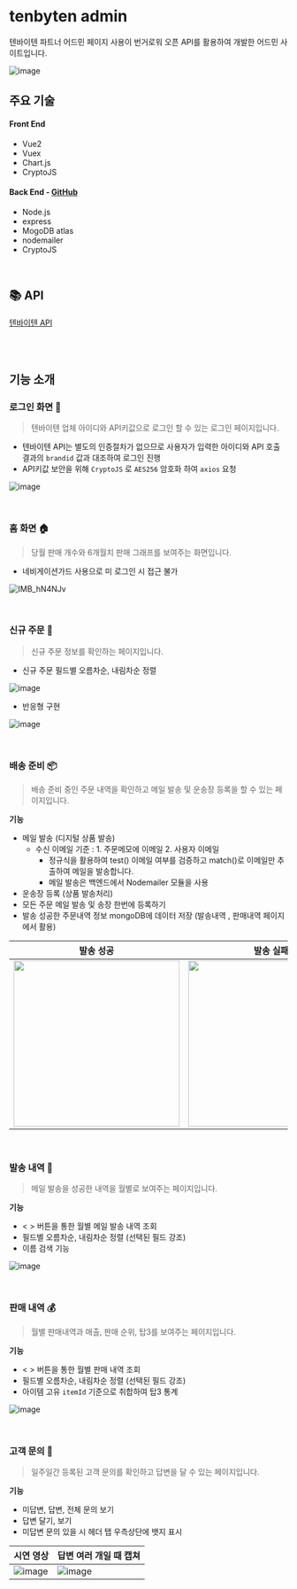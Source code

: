 # tenbyten admin
텐바이텐 파트너 어드민 페이지 사용이 번거로워 오픈 API를 활용하여 개발한 어드민 사이트입니다.


![image](https://res.craft.do/user/full/d4e66ef7-7b8e-371b-14c6-b9740c2eb54b/doc/EA4011A5-F502-4A8D-9CFA-DDA56B675C3D/51437B3A-F0B5-44FC-8A07-4CEEA5925A6D_2/RBs2MWFA3vo4LpWznbTdMgM2EgGPWUzFCtHeha6gtiYz/00_.png)


## 주요 기술


####  Front End

- Vue2
- Vuex
- Chart.js
- CryptoJS

####  Back End  -  [GitHub](https://github.com/sunyoungoh/send-mail-server)

- Node.js
- express
- MogoDB atlas
- nodemailer
- CryptoJS

<br>

## 📚 API
[텐바이텐 API](https://api.10x10.co.kr/document/docs.html)

<br>


<br>

## 기능 소개

### 로그인 화면 🔐

> 텐바이텐 업체 아이디와 API키값으로 로그인 할 수 있는 로그인 페이지입니다.

- 텐바이텐 API는 별도의 인증절차가 없으므로 사용자가 입력한 아이디와 API 호출 결과의 `brandid` 값과 대조하여 로그인 진행
- API키값 보안을 위해 `CryptoJS` 로 `AES256` 암호화 하여 `axios` 요청


![image](https://res.craft.do/user/full/d4e66ef7-7b8e-371b-14c6-b9740c2eb54b/doc/EA4011A5-F502-4A8D-9CFA-DDA56B675C3D/204FC62D-9C83-4C46-8B67-0308B759C74E_2/TsOrzRMrjyBQzNE9mK89TfjLsI8AdMS3C8LojE2SieEz/AnimatedImage.gif)


<br>

### 홈 화면 🏠

> 당월 판매 개수와 6개월치 판매 그래프를 보여주는 화면입니다.
- 네비게이션가드 사용으로 미 로그인 시 접근 불가
   
![IMB_hN4NJv](https://github.com/sunyoungoh/vue-tenbyten-admin/assets/52486921/5c58a4c1-737e-45c5-8506-697a4b393533)


<br>

### 신규 주문 🔖
> 신규 주문 정보를 확인하는 페이지입니다.

- 신규 주문 필드별 오름차순, 내림차순 정렬

![image](https://res.craft.do/user/full/d4e66ef7-7b8e-371b-14c6-b9740c2eb54b/doc/EA4011A5-F502-4A8D-9CFA-DDA56B675C3D/1648161D-0E8F-430F-9BC6-6D33ACDDF2CC_2/wOrhfQLRSLapoQoL9gp6d9Y9Hwx4yUufvajeN3CI7Bwz/AnimatedImage.gif)

- 반응형 구현

![image](https://res.craft.do/user/full/d4e66ef7-7b8e-371b-14c6-b9740c2eb54b/doc/EA4011A5-F502-4A8D-9CFA-DDA56B675C3D/4731E21F-0354-4D1F-9C29-51E88B939F1A_2/aw9S5lKItMEFTneosOMaSmG7d0ymlSwrNboqMSy2MXkz/AnimatedImage.gif)

<br>

### 배송 준비 📦

> 배송 준비 중인 주문 내역을 확인하고 메일 발송 및 운송장 등록을 할 수 있는 페이지입니다.

**기능**

- 메일 발송 (디지털 상품 발송)
  - 수신 이메일 기준 : 1. 주문메모에 이메일  2. 사용자 이메일
    - 정규식을 활용하여 test() 이메일 여부를 검증하고 match()로 이메일만 추출하여 메일을 발송합니다.
    - 메일 발송은 백엔드에서 Nodemailer 모듈을 사용
- 운송장 등록 (상품 발송처리)
- 모든 주문 메일 발송 및 송장 한번에 등록하기
- 발송 성공한 주문내역 정보 mongoDB에 데이터 저장 (발송내역 , 판매내역 페이지에서 활용)

| 발송 성공 | 발송 실패 |
| --- | --- |
| <img src="https://res.craft.do/user/full/d4e66ef7-7b8e-371b-14c6-b9740c2eb54b/doc/EA4011A5-F502-4A8D-9CFA-DDA56B675C3D/19D19FB2-2796-4995-88B0-B4973C08EB69_2/zqEmQfD15h9ag30jfEvaVaE8h9K7lB1UiyeQLSdZB7gz/AnimatedImage.gif" width="300px"/> |  <img src="https://res.craft.do/user/full/d4e66ef7-7b8e-371b-14c6-b9740c2eb54b/doc/EA4011A5-F502-4A8D-9CFA-DDA56B675C3D/BF028274-1214-464B-9EC0-30F775CE031F_2/lmbQqflmTTnLzw1eIROgOn3IwFLVhAgyht0p8MUHYBgz/AnimatedImage.gif" width="300px"/> |

<br>

### 발송 내역 💌

> 메일 발송을 성공한 내역을 월별로 보여주는 페이지입니다.

**기능**

- < >  버튼을 통한 월별 메일 발송 내역 조회
- 필드별 오름차순, 내림차순 정렬 (선택된 필드 강조)
- 이름 검색 기능

![image](https://res.craft.do/user/full/d4e66ef7-7b8e-371b-14c6-b9740c2eb54b/doc/EA4011A5-F502-4A8D-9CFA-DDA56B675C3D/51599BBD-2348-45D6-87A5-D9E04E592433_2/TxgBqLc0Vd8x58755FPi4uSLblQCi43JgLIBRIoRZVgz/AnimatedImage.gif)

<br>

### 판매 내역 💰

> 월별 판매내역과 매출, 판매 순위, 탑3를 보여주는 페이지입니다.

**기능**

- < >  버튼을 통한 월별 판매 내역 조회
- 필드별 오름차순, 내림차순 정렬 (선택된 필드 강조)
- 아이템 고유 `itemId` 기준으로 취합하여 탑3 통계

![image](https://res.craft.do/user/full/d4e66ef7-7b8e-371b-14c6-b9740c2eb54b/doc/EA4011A5-F502-4A8D-9CFA-DDA56B675C3D/D6223A4C-9FB9-4C7C-9596-29137245CD92_2/6N6PZj4iD0U1vi5sH9ikbn8xPPpT8ZWpOTo3qn34C1gz/AnimatedImage.gif)

<br>

### 고객 문의 🤔
> 일주일간 등록된 고객 문의를 확인하고 답변을 달 수 있는 페이지입니다.

**기능**
- 미답변, 답변, 전체 문의 보기
- 답변 달기, 보기
- 미답변 문의 있을 시 헤더 탭 우측상단에 뱃지 표시


| 시연 영상 | 답변 여러 개일 때 캡쳐 |
| --- | --- |
| ![image](https://github.com/sunyoungoh/vue-tenbyten-admin/assets/52486921/c216a791-6594-47c6-98b7-f1101caf1241) | ![image](https://res.craft.do/user/full/d4e66ef7-7b8e-371b-14c6-b9740c2eb54b/doc/EA4011A5-F502-4A8D-9CFA-DDA56B675C3D/A5A63E6F-CBD7-4182-BCF6-28612FAA056A_2/NQDjHd5hsvIsQRkIOGCFxCmluoKdUT4vKzjxCuFBZS8z/06_.jpeg) | 
